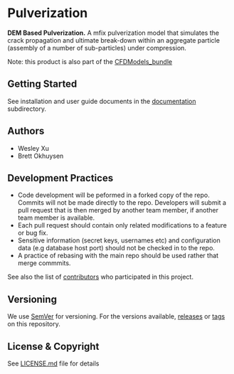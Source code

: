 # Pulverization

**DEM Based Pulverization.**
A mfix pulverization model that simulates the crack propagation and ultimate break-down within an aggregate particle (assembly of a number of sub-particles) under compression.

Note: this product is also part of the [CFDModels_bundle](../../../CFDModels_bundle)

## Getting Started
See installation and user guide documents in the [documentation](docs) subdirectory.

## Authors
* Wesley Xu
* Brett Okhuysen

## Development Practices
* Code development will be peformed in a forked copy of the repo. Commits will not be 
  made directly to the repo. Developers will submit a pull request that is then merged
  by another team member, if another team member is available.
* Each pull request should contain only related modifications to a feature or bug fix.  
* Sensitive information (secret keys, usernames etc) and configuration data 
  (e.g database host port) should not be checked in to the repo.
* A practice of rebasing with the main repo should be used rather that merge commmits.

See also the list of [contributors](../../contributors) who participated in this project.

## Versioning
We use [SemVer](http://semver.org/) for versioning. For the versions available, 
[releases](../../releases) or [tags](../../tags) on this repository. 

## License & Copyright
See [LICENSE.md](LICENSE.md) file for details
